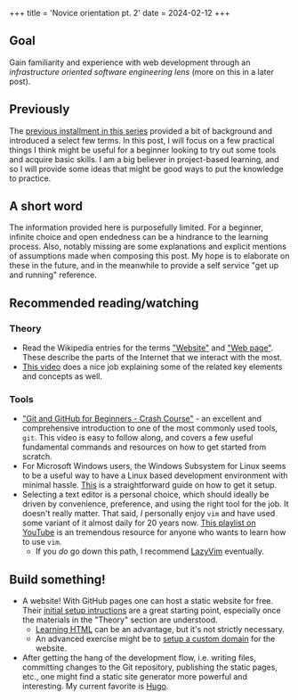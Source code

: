 +++
title = 'Novice orientation pt. 2'
date = 2024-02-12
+++

## Goal

Gain familiarity and experience with web development through an _infrastructure oriented software engineering lens_ (more on this in a later post).

## Previously

The [previous installment in this series](https://notes.tomgoren.com/posts/some_basics/) provided a bit of background and introduced a select few terms. In this post, I will focus on a few practical things I think might be useful for a beginner looking to try out some tools and acquire basic skills. I am a big believer in project-based learning, and so I will provide some ideas that might be good ways to put the knowledge to practice.

## A short word

The information provided here is purposefully limited. For a beginner, infinite choice and open endedness can be a hindrance to the learning process. Also, notably missing are some explanations and explicit mentions of assumptions made when composing this post. My hope is to elaborate on these in the future, and in the meanwhile to provide a self service "get up and running" reference.

## Recommended reading/watching

### Theory

- Read the Wikipedia entries for the terms ["Website"](https://en.wikipedia.org/wiki/Website) and ["Web page"](https://en.wikipedia.org/wiki/Web_page). These describe the parts of the Internet that we interact with the most.
- [This video](https://www.youtube.com/watch?v=tWslE3uejuI) does a nice job explaining some of the related key elements and concepts as well.

### Tools

- ["Git and GitHub for Beginners - Crash Course"](https://www.youtube.com/watch?v=RGOj5yH7evk) - an excellent and comprehensive introduction to one of the most commonly used tools, `git`. This video is easy to follow along, and covers a few useful fundamental commands and resources on how to get started from scratch.
- For Microsoft Windows users, the Windows Subsystem for Linux seems to be a useful way to have a Linux based development environment with minimal hassle. [This](https://learn.microsoft.com/en-us/windows/wsl/setup/environment) is a straightforward guide on how to get it setup. 
- Selecting a text editor is a personal choice, which should ideally be driven by convenience, preference, and using the right tool for the job. It doesn't really matter. That said, _I_ personally enjoy `vim` and have used some variant of it almost daily for 20 years now. [This playlist on YouTube](https://www.youtube.com/watch?v=wACD8WEnImo&list=PLT98CRl2KxKHy4A5N70jMRYAROzzC2a6x) is an tremendous resource for anyone who wants to learn how to use `vim`.
  - If you _do_ go down this path, I recommend [LazyVim](https://www.lazyvim.org/) eventually.

## Build something!

- A website! With GitHub pages one can host a static website for free. Their [initial setup intructions](https://pages.github.com/) are a great starting point, especially once the materials in the "Theory" section are understood.
  - [Learning HTML](https://www.codecademy.com/learn/learn-html) can be an advantage, but it's not strictly necessary.
  - An advanced exercise might be to [setup a custom domain](https://docs.github.com/en/pages/configuring-a-custom-domain-for-your-github-pages-site/managing-a-custom-domain-for-your-github-pages-site) for the website.
- After getting the hang of the development flow, i.e. writing files, committing changes to the Git repository, publishing the static pages, etc., one might find a static site generator more powerful and interesting. My current favorite is [Hugo](https://gohugo.io/).

